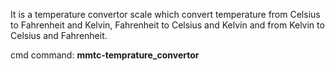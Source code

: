 It is a temperature convertor scale which convert temperature from Celsius to Fahrenheit and Kelvin, Fahrenheit to Celsius and Kelvin and from Kelvin to Celsius and Fahrenheit.

cmd command: ****mmtc-temprature_convertor****
